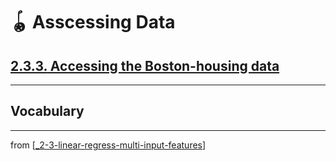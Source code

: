 # 🪀 Asscessing Data

## [**2.3.3.** Accessing the Boston-housing data](https://livebook.manning.com/book/deep-learning-with-javascript/chapter-2/192)

---

## **Vocabulary**

---
from [[_2-3-linear-regress-multi-input-features]]

[//begin]: # "Autogenerated link references for markdown compatibility"
[_2-3-linear-regress-multi-input-features]: _2-3-linear-regress-multi-input-features.md "🪀 Linear Regress Multi-Input Features"
[//end]: # "Autogenerated link references"